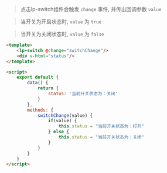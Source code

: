 >点击lp-switch组件会触发 `change` 事件, 并传出回调参数 `value`

>当开关为开启状态时, `value` 为 `true`

>当开关为关闭状态时, `value` 为 `false`

```html
<template>
    <lp-switch @change="switchChange"/>
    <div v-html="status"/>
</template>

<script>
    export default {
        data() {
            return {
                status: '当前开关状态为：关闭'
            }       
        },       
        methods: {
            switchChange(value) {
                if(value) {
                    this.status = "当前开关状态为：打开"
                } else {
                    this.status = "当前开关状态为：关闭"
                }
            }
        }
    }
</script>
```